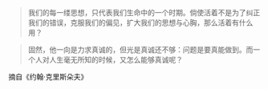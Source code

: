 >我们的每一缕思想，只代表我们生命中的一个时期。倘使活着不是为了纠正我们的错误，克服我们的偏见，扩大我们的思想与心胸，那么活着有什么用？

>固然，他一向是力求真诚的，但光是真诚还不够：问题是要真能做到。而一个人对人生毫无所知的时候，又怎么能够真诚呢？

摘自《约翰·克里斯朵夫》
